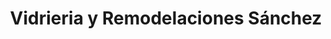 ---
title: "Vidrieria y Remodelaciones Sánchez"
url: /ereguayquin/vidrieria-y-remodelaciones-sanchez/
shop: Supermarkt
---
